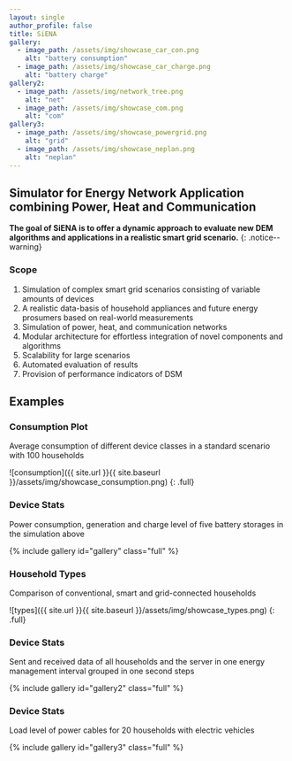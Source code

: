 ```yaml
---
layout: single
author_profile: false
title: SiENA
gallery:
  - image_path: /assets/img/showcase_car_con.png
    alt: "battery consumption"
  - image_path: /assets/img/showcase_car_charge.png
    alt: "battery charge"
gallery2:
  - image_path: /assets/img/network_tree.png
    alt: "net"
  - image_path: /assets/img/showcase_com.png
    alt: "com"
gallery3:
  - image_path: /assets/img/showcase_powergrid.png
    alt: "grid"
  - image_path: /assets/img/showcase_neplan.png
    alt: "neplan"
---
```

## Simulator for Energy Network Application combining Power, Heat and Communication

**The goal of SiENA is to offer a dynamic approach to evaluate new DEM algorithms and applications in a realistic smart grid scenario.**
{: .notice--warning}

### Scope
1. Simulation of complex smart grid scenarios consisting of variable amounts of devices
2. A realistic data-basis of household appliances and future energy prosumers based on real-world measurements
3. Simulation of power, heat, and communication networks
4. Modular architecture for effortless integration of novel components and algorithms
5. Scalability for large scenarios
6. Automated evaluation of results
7. Provision of performance indicators of DSM

## Examples

### Consumption Plot
Average consumption of different device classes in a standard scenario with 100 households

![consumption]({{ site.url }}{{ site.baseurl }}/assets/img/showcase_consumption.png)
{: .full}

### Device Stats
Power consumption, generation and charge level of five battery storages in the simulation above

{% include gallery id="gallery" class="full" %}

### Household Types
Comparison of conventional, smart and grid-connected households

![types]({{ site.url }}{{ site.baseurl }}/assets/img/showcase_types.png)
{: .full}

### Device Stats
Sent and received data of all households and the server in one energy management interval grouped in one second steps

{% include gallery id="gallery2" class="full" %}

### Device Stats
Load level of power cables for 20 households with electric vehicles

{% include gallery id="gallery3" class="full" %}
